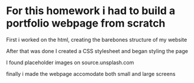 # For this homework i had to build a portfolio webpage from scratch

First i worked on the html, creating the barebones structure of my website

After that was done I created a CSS stylesheet and began styling the page

I found placeholder images on source.unsplash.com

finally i made the webpage accomodate both small and large screens
